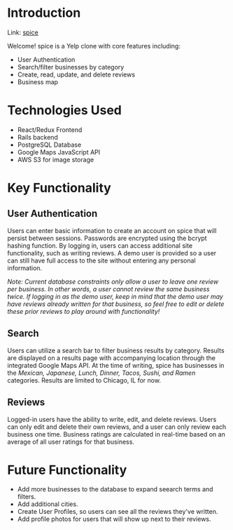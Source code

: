 # Introduction

Link: [spice](https://spice-site.herokuapp.com/#/)

Welcome! spice is a Yelp clone with core features including: 
* User Authentication
* Search/filter businesses by category
* Create, read, update, and delete reviews
* Business map

# Technologies Used

* React/Redux Frontend
* Rails backend
* PostgreSQL Database
* Google Maps JavaScript API
* AWS S3 for image storage

# Key Functionality

## User Authentication
Users can enter basic information to create an account on spice that will persist between sessions. Passwords are encrypted using the bcrypt hashing function. By logging in, users can access additional site functionality, such as writing reviews. A demo user is provided so a user can still have full access to the site without entering any personal information. 

*Note: Current database constraints only allow a user to leave one review per business. In other words, a user cannot review the same business twice. If logging in as the demo user, keep in mind that the demo user may have reviews already written for that business, so feel free to edit or delete these prior reviews to play around with functionality!*

## Search
Users can utilize a search bar to filter business results by category. Results are displayed on a results page with accompanying location through the integrated Google Maps API. At the time of writing, spice has businesses in the *Mexican, Japanese, Lunch, Dinner, Tacos, Sushi, and Ramen* categories. Results are limited to Chicago, IL for now. 

## Reviews
Logged-in users have the ability to write, edit, and delete reviews. Users can only edit and delete their own reviews, and a user can only review each business one time. Business ratings are calculated in real-time based on an average of all user ratings for that business. 

# Future Functionality
* Add more businesses to the database to expand seearch terms and filters.
* Add additional cities.
* Create User Profiles, so users can see all the reviews they've written.
* Add profile photos for users that will show up next to their reviews. 
